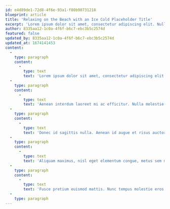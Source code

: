 ```yaml
---
id: e4d89de1-72d8-4f6e-93a1-f80b90731218
blueprint: article
title: 'Relaxing on the Beach with an Ice Cold Placeholder Title'
excerpt: 'Lorem ipsum dolor sit amet, consectetur adipiscing elit. Nulla purus augue, egestas ac sodales eget, scelerisque eu libero. Curabitur at massa velit. Ut a arcu eget metus volutpat consectetur sed ut mi.'
author: 8335aa12-1c0a-4f6f-b6c7-ebc3b5c2574d
featured: false
updated_by: 8335aa12-1c0a-4f6f-b6c7-ebc3b5c2574d
updated_at: 1674141453
content:
  -
    type: paragraph
    content:
      -
        type: text
        text: 'Lorem ipsum dolor sit amet, consectetur adipiscing elit. Nulla purus augue, egestas ac sodales eget, scelerisque eu libero. Curabitur at massa velit. Ut a arcu eget metus volutpat consectetur sed ut mi. Maecenas vitae consectetur erat. Integer ullamcorper elit elit, nec consequat nibh tempus at. Aliquam in dolor quam. Sed sollicitudin dui non magna euismod, eu dignissim mi dapibus. Praesent et nunc a sem dictum finibus eu ac urna. Suspendisse bibendum convallis tincidunt. Nunc laoreet est eu scelerisque tincidunt. Nullam tincidunt fermentum ex ac volutpat. Aliquam ut sagittis velit, a venenatis felis. Aenean tristique, nulla a feugiat auctor, libero lorem cursus augue, eu aliquet quam risus ut nulla. Integer odio ligula, tincidunt quis augue fringilla, ornare venenatis nulla. Praesent quis sodales urna. Pellentesque posuere ultricies neque molestie hendrerit.'
  -
    type: paragraph
    content:
      -
        type: text
        text: 'Aenean interdum laoreet mi ac efficitur. Nulla molestie maximus dui, a hendrerit augue aliquet sed. Sed a pellentesque velit. Donec ornare facilisis magna tempus efficitur. Fusce tincidunt felis risus, ac tristique orci molestie in. Sed interdum dolor a congue pellentesque. Sed ullamcorper odio augue, ut elementum justo tincidunt vel. Phasellus non mollis purus. Aliquam luctus felis et leo placerat auctor vel vitae nisl. Integer eu lacinia quam. Donec sagittis rhoncus ipsum eu pharetra. Mauris sit amet hendrerit dolor. Vestibulum a erat diam. Nullam hendrerit nibh leo, non sodales nisl scelerisque et. Proin condimentum, odio in fermentum blandit, magna lacus ultrices ipsum, vitae blandit erat orci sit amet dui. Praesent vel tempus magna.'
  -
    type: paragraph
    content:
      -
        type: text
        text: 'Donec id sagittis nulla. Aenean id augue et risus auctor euismod. Donec auctor, orci at laoreet pretium, eros odio commodo turpis, sed porta nisi urna quis turpis. Etiam eu ex metus. Vivamus lacus lorem, pharetra sit amet iaculis vel, tempus et libero. Pellentesque habitant morbi tristique senectus et netus et malesuada fames ac turpis egestas. Pellentesque imperdiet elementum lacinia. Curabitur varius purus nec lectus semper sodales.'
  -
    type: paragraph
    content:
      -
        type: text
        text: 'Aliquam maximus, nisl eget elementum congue, metus sem mollis tortor, vel mollis tortor nisl vehicula risus. Proin fringilla gravida nibh, sit amet placerat metus. Vestibulum ante ipsum primis in faucibus orci luctus et ultrices posuere cubilia curae; Etiam faucibus nec erat vitae dictum. Fusce dapibus semper odio quis porttitor. Aenean blandit viverra sapien sed eleifend. In facilisis venenatis lorem, non congue nisl porta id. In molestie vehicula tellus, at condimentum sem porttitor sit amet. Fusce in porttitor odio. Mauris hendrerit ex non augue pharetra, et condimentum orci luctus. Proin massa nisl, suscipit quis mi sit amet, mollis porta nulla.'
  -
    type: paragraph
    content:
      -
        type: text
        text: 'Fusce pretium euismod mattis. Nunc tempus molestie eros ultrices iaculis. Nam mattis imperdiet facilisis. Sed rutrum malesuada tellus vitae faucibus. Aliquam non iaculis lacus, a pharetra arcu. Suspendisse imperdiet mi eget congue blandit. Nullam lectus dui, gravida et nisl vitae, tincidunt molestie ante.'
  -
    type: paragraph
---
```

